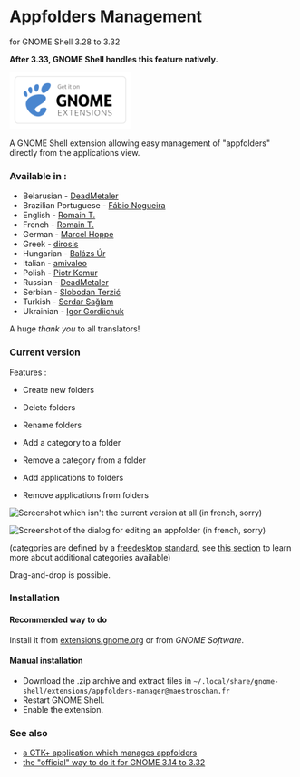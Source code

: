 # Appfolders Management

for GNOME Shell 3.28 to 3.32

**After 3.33, GNOME Shell handles this feature natively.**

[<img alt="" height="100" src="https://raw.githubusercontent.com/andyholmes/gnome-shell-extensions-badge/master/get-it-on-ego.svg?sanitize=true">](https://extensions.gnome.org/extension/1217/appfolders-manager/)

A GNOME Shell extension allowing easy management of "appfolders" directly from the applications view.

### Available in :

* Belarusian - [DeadMetaler](https://github.com/DeadMetaler)
* Brazilian Portuguese - [Fábio Nogueira](https://github.com/frnogueira)
* English - [Romain T.](https://github.com/maoschanz/)
* French - [Romain T.](https://github.com/maoschanz/)
* German - [Marcel Hoppe](https://github.com/hobbypunk90)
* Greek - [dirosis](https://github.com/dirosis)
* Hungarian - [Balázs Úr](https://github.com/urbalazs)
* Italian - [amivaleo](https://github.com/amivaleo)
* Polish - [Piotr Komur](https://github.com/pkomur)
* Russian - [DeadMetaler](https://github.com/DeadMetaler)
* Serbian - [Slobodan Terzić](https://github.com/Faenriis)
* Turkish - [Serdar Sağlam](https://github.com/TeknoMobil)
* Ukrainian - [Igor Gordiichuk](https://github.com/IgorHordiichuk)

A huge _thank you_ to all translators!

### Current version

Features :

* Create new folders
* Delete folders
* Rename folders

* Add a category to a folder
* Remove a category from a folder

* Add applications to folders
* Remove applications from folders

![Screenshot which isn't the current version at all (in french, sorry)](https://i.imgur.com/xNAVlbF.png)

![Screenshot of the dialog for editing an appfolder (in french, sorry)](https://i.imgur.com/KZViAjt.png)

(categories are defined by a [freedesktop standard](https://standards.freedesktop.org/menu-spec/latest/apa.html), see [this section](https://standards.freedesktop.org/menu-spec/latest/apas02.html) to learn more about additional categories available)

Drag-and-drop is possible.

### Installation

#### Recommended way to do

Install it from [extensions.gnome.org](https://extensions.gnome.org/extension/1217/appfolders-manager/) or from *GNOME Software*.

#### Manual installation

- Download the .zip archive and extract files in `~/.local/share/gnome-shell/extensions/appfolders-manager@maestroschan.fr`
- Restart GNOME Shell.
- Enable the extension.

### See also

- [a GTK+ application which manages appfolders](https://github.com/muflone/gnome-appfolders-manager)
- [the "official" way to do it for GNOME 3.14 to 3.32](https://wiki.gnome.org/Apps/Software)

